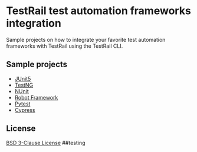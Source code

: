# TestRail test automation frameworks integration
Sample projects on how to integrate your favorite test automation frameworks with TestRail using the TestRail CLI.

## Sample projects

- [JUnit5](https://github.com/gurock/automation-frameworks-integration/blob/main/samples/java/junit5)
- [TestNG](https://github.com/gurock/automation-frameworks-integration/blob/main/samples/java/testng)
- [NUnit](https://github.com/gurock/automation-frameworks-integration/blob/main/samples/dotnet/nunit)
- [Robot Framework](https://github.com/gurock/automation-frameworks-integration/tree/main/samples/robotframework)
- [Pytest](https://github.com/gurock/automation-frameworks-integration/tree/main/samples/python/pytest)
- [Cypress](https://github.com/gurock/automation-frameworks-integration/tree/main/samples/javascript/cypress)

## License
[BSD 3-Clause License](https://github.com/gurock/automation-frameworks-integration/tree/main/LICENSE.md)
##testing
